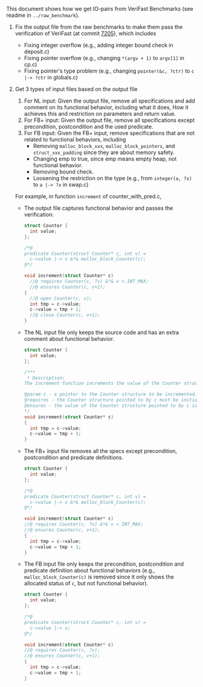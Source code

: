 This document shows how we get IO-pairs from VeriFast Benchmarks (see readme in `../raw_benchmark`).

1. Fix the output file from the raw benchmarks to make them pass the verification of VeriFast (at commit [7205](https://github.com/verifast/verifast/tree/72059641ec6dfeb598ad775a74a3c73ed00c2d57)), which includes
   * Fixing integer overflow (e.g., adding integer bound check in deposit.c)
   * Fixing pointer overflow (e.g., changing `*(argv + 1)` to `argv[1]` in cp.c)
   * Fixing pointer's type problem (e.g., changing `pointer(&c, ?ctr)` to `c |-> ?ctr` in globals.c)

2. Get 3 types of input files based on the output file
   1. For NL input: Given the output file, remove all specifications and add comment on its functional behavior, including what it does, How it achieves this and restriction on parameters and return value.
   2. For FB+ input: Given the output file, remove all specifications except precondition, postcondition and the used predicate.
   3. For FB input: Given the FB+ input, remove specifications that are not related to functional behaviors, including
      * Removing `malloc_block_xxx`, `malloc_block_pointers`, and `struct_xxx_padding` since they are about memory safety.
      * Changing emp to true, since emp means empty heap, not functional behavior.
      * Removing bound check.
      * Loosening the restriction on the type (e.g., from `integer(a, ?x)` to `a |-> ?x` in swap.c)
   
   
   
   For example, in function `increment` of counter_with_pred.c, 
   
   * The output file captures functional behavior and passes the verification:
   
     ```C
     struct Counter {
       int value;
     };
     
     /*@
     predicate Counter(struct Counter* c, int v) =
       c->value |-> v &*& malloc_block_Counter(c);
     @*/
     
     void increment(struct Counter* c)
       //@ requires Counter(c, ?v) &*& v < INT_MAX;
       //@ ensures Counter(c, v+1);
     {
       //@ open Counter(c, v);
       int tmp = c->value;
       c->value = tmp + 1;
       //@ close Counter(c, v+1);
     }
     ```
   
   * The NL input file only keeps the source code and has an extra comment about functional behavior.
   
     ```c
     struct Counter {
       int value;
     };
     
     /***
      * Description:
     The increment function increments the value of the Counter structure by one.
     
     @param c - a pointer to the Counter structure to be incremented.
     @requires - the Counter structure pointed to by c must be initialized.
     @ensures - the value of the Counter structure pointed to by c is incremented by one.
     */
     void increment(struct Counter* c)
     {
       int tmp = c->value;
       c->value = tmp + 1;
     }
     ```
   
   * The FB+ input file removes all the specs except precondition, postcondition and predicate definitions.
   
     ```c
     struct Counter {
       int value;
     };
     
     /*@
     predicate Counter(struct Counter* c, int v) =
       c->value |-> v &*& malloc_block_Counter(c);
     @*/
     
     void increment(struct Counter* c)
     //@ requires Counter(c, ?v) &*& v < INT_MAX;
     //@ ensures Counter(c, v+1);
     {
       int tmp = c->value;
       c->value = tmp + 1;
     }
     ```
   
   * The FB input file only keeps the precondition, postcondition and predicate definition about functional behaviors (e.g., `malloc_block_Counter(c)` is removed since it only shows the allocated status of `c`, but not functional behavior).
   
     ```c
     struct Counter {
       int value;
     };
     
     /*@
     predicate Counter(struct Counter* c, int v) =
       c->value |-> v;
     @*/
     
     void increment(struct Counter* c)
     //@ requires Counter(c, ?v);
     //@ ensures Counter(c, v+1);
     {
       int tmp = c->value;
       c->value = tmp + 1;
     }
     ```
   
     